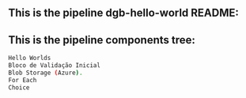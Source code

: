 ## This is the pipeline dgb-hello-world README:
## This is the pipeline components tree:
```bash
Hello Worlds
Bloco de Validação Inicial
Blob Storage (Azure).
For Each
Choice
```

